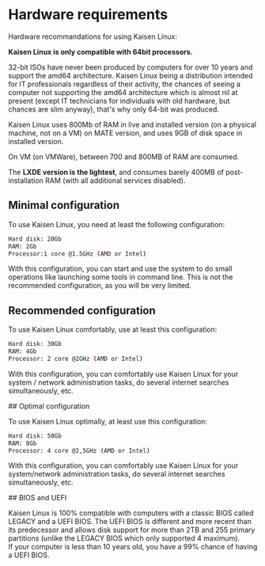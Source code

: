 # Hardware requirements

Hardware recommandations for using Kaisen Linux:

**Kaisen Linux is only compatible with 64bit processors.**

32-bit ISOs have never been produced by computers for over 10 years and support the amd64 architecture. Kaisen Linux being a distribution intended for IT professionals regardless of their activity, the chances of seeing a computer not supporting the amd64 architecture which is almost nil at present (except IT technicians for individuals with old hardware, but chances are slim anyway), that's why only 64-bit was produced.

Kaisen Linux uses 800Mb of RAM in live and installed version (on a physical machine, not on a VM) on MATE version, and uses 9GB of disk space in installed version.

On VM (on VMWare), between 700 and 800MB of RAM are consumed.

The **LXDE version is the lightest**, and consumes barely 400MB of post-installation RAM (with all additional services disabled).

## Minimal configuration

To use Kaisen Linux, you need at least the following configuration:

```bash
Hard disk: 20Gb
RAM: 2Gb
Processor:1 core @1.5GHz (AMD or Intel)
```

With this configuration, you can start and use the system to do small operations like launching some tools in command line. This is not the recommended configuration, as you will be very limited.

## Recommended configuration

To use Kaisen Linux comfortably, use at least this configuration:

```bash
Hard disk: 30Gb
RAM: 4Gb
Processor: 2 core @2GHz (AMD or Intel)
```

With this configuration, you can comfortably use Kaisen Linux for your system / network administration tasks, do several internet searches simultaneously, etc.

## Optimal configuration

To use Kaisen Linux optimally, at least use this configuration:

```bash
Hard disk: 50Gb
RAM: 8Gb
Processor: 4 core @2,5GHz (AMD or Intel)
```

With this configuration, you can comfortably use Kaisen Linux for your system/network administration tasks, do several internet searches simultaneously, etc.

## BIOS and UEFI

Kaisen Linux is 100% compatible with computers with a classic BIOS called LEGACY and a UEFI BIOS. The UEFI BIOS is different and more recent than its predecessor and allows disk support for more than 2TB and 255 primary partitions (unlike the LEGACY BIOS which only supported 4 maximum).  
If your computer is less than 10 years old, you have a 99% chance of having a UEFI BIOS.